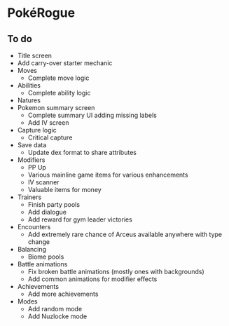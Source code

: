 # PokéRogue

## To do

- Title screen
- Add carry-over starter mechanic
- Moves
  - Complete move logic
- Abilities
  - Complete ability logic
- Natures
- Pokemon summary screen
  - Complete summary UI adding missing labels
  - Add IV screen
- Capture logic
  - Critical capture
- Save data
  - Update dex format to share attributes
- Modifiers
  - PP Up
  - Various mainline game items for various enhancements
  - IV scanner
  - Valuable items for money
- Trainers
  - Finish party pools
  - Add dialogue
  - Add reward for gym leader victories
- Encounters
  - Add extremely rare chance of Arceus available anywhere with type change
- Balancing
  - Biome pools
- Battle animations
  - Fix broken battle animations (mostly ones with backgrounds)
  - Add common animations for modifier effects
- Achievements
  - Add more achievements
- Modes
  - Add random mode
  - Add Nuzlocke mode

